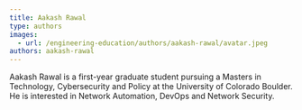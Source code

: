 ```yaml
---
title: Aakash Rawal
type: authors
images:
  - url: /engineering-education/authors/aakash-rawal/avatar.jpeg
authors: aakash-rawal
---
```

Aakash Rawal is a first-year graduate student pursuing a Masters in Technology, Cybersecurity and Policy at the University of Colorado Boulder. He is interested in Network Automation, DevOps and Network Security.
